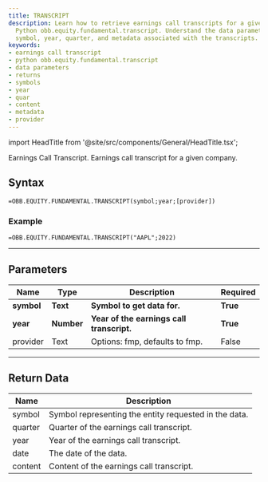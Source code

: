 ```yaml
---
title: TRANSCRIPT
description: Learn how to retrieve earnings call transcripts for a given company using
  Python obb.equity.fundamental.transcript. Understand the data parameters, returns,
  symbol, year, quarter, and metadata associated with the transcripts.
keywords: 
- earnings call transcript
- python obb.equity.fundamental.transcript
- data parameters
- returns
- symbols
- year
- quar
- content
- metadata
- provider
---
```


<!-- markdownlint-disable MD033 -->
import HeadTitle from '@site/src/components/General/HeadTitle.tsx';

<HeadTitle title="EQUITY.FUNDAMENTAL.TRANSCRIPT | OpenBB Add-in for Excel Docs" />

Earnings Call Transcript. Earnings call transcript for a given company.

## Syntax

```excel wordwrap
=OBB.EQUITY.FUNDAMENTAL.TRANSCRIPT(symbol;year;[provider])
```

### Example

```excel wordwrap
=OBB.EQUITY.FUNDAMENTAL.TRANSCRIPT("AAPL";2022)
```

---

## Parameters

| Name | Type | Description | Required |
| ---- | ---- | ----------- | -------- |
| **symbol** | **Text** | **Symbol to get data for.** | **True** |
| **year** | **Number** | **Year of the earnings call transcript.** | **True** |
| provider | Text | Options: fmp, defaults to fmp. | False |

---

## Return Data

| Name | Description |
| ---- | ----------- |
| symbol | Symbol representing the entity requested in the data.  |
| quarter | Quarter of the earnings call transcript.  |
| year | Year of the earnings call transcript.  |
| date | The date of the data.  |
| content | Content of the earnings call transcript.  |
